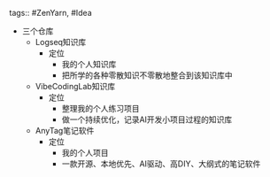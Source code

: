 tags:: #ZenYarn, #Idea

- 三个仓库
	- Logseq知识库
		- 定位
			- 我的个人知识库
			- 把所学的各种零散知识不零散地整合到该知识库中
	- VibeCodingLab知识库
		- 定位
			- 整理我的个人练习项目
			- 做一个持续优化，记录AI开发小项目过程的知识库
	- AnyTag笔记软件
		- 定位
			- 我的个人项目
			- 一款开源、本地优先、AI驱动、高DIY、大纲式的笔记软件